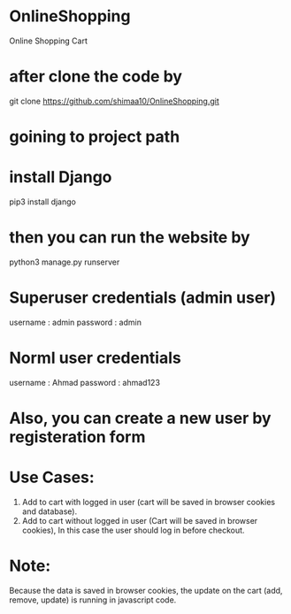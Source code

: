 # OnlineShopping
Online Shopping Cart

# after clone the code by 
git clone https://github.com/shimaa10/OnlineShopping.git

# goining to project path

# install Django 
pip3 install django

# then you can run the website by 
python3 manage.py runserver

# Superuser credentials (admin user)
username : admin
password : admin 

# Norml user credentials
username : Ahmad 
password : ahmad123

# Also, you can create a new user by registeration form

# Use Cases:
1. Add to cart with logged in user (cart will be saved in browser cookies and database).
2. Add to cart without logged in user (Cart will be saved in browser cookies), In this case the user should log in before checkout.

# Note:
Because the data is saved in browser cookies, the update on the cart (add, remove, update) is running in javascript code.
